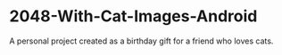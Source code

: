 # 2048-With-Cat-Images-Android
A personal project created as a birthday gift for a friend who loves cats.
